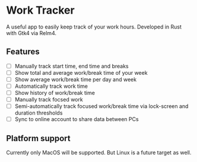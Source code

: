 # Work Tracker

A useful app to easily keep track of your work hours. Developed in Rust with Gtk4 via Relm4.


## Features

- [ ] Manually track start time, end time and breaks
- [ ] Show total and average work/break time of your week
- [ ] Show average work/break time per day and week
- [ ] Automatically track work time
- [ ] Show history of work/break time
- [ ] Manually track focsed work
- [ ] Semi-automatically track focused work/break time via lock-screen and duration thresholds
- [ ] Sync to online account to share data between PCs

## Platform support

Currently only MacOS will be supported. But Linux is a future target as well.
